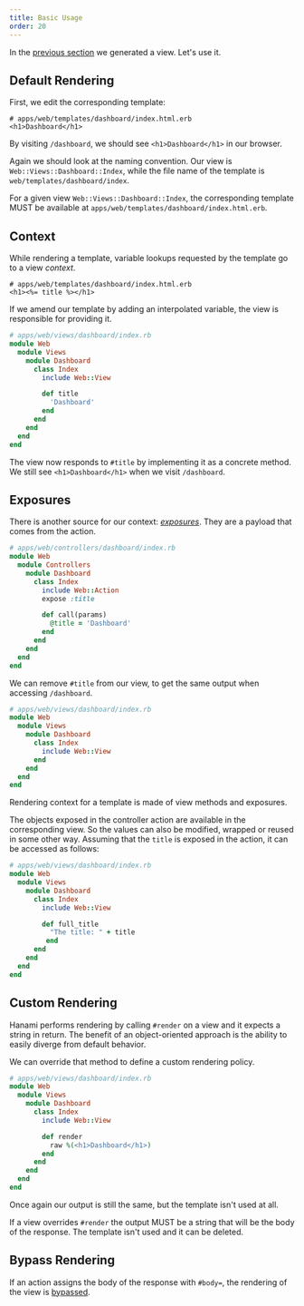 ```yaml
---
title: Basic Usage
order: 20
---
```


In the [previous section](/views/overview) we generated a view. Let's use it.

## Default Rendering

First, we edit the corresponding template:

```erb
# apps/web/templates/dashboard/index.html.erb
<h1>Dashboard</h1>
```

By visiting `/dashboard`, we should see `<h1>Dashboard</h1>` in our browser.

Again we should look at the naming convention.
Our view is `Web::Views::Dashboard::Index`, while the file name of the template is `web/templates/dashboard/index`.

<p class="convention">
  For a given view <code>Web::Views::Dashboard::Index</code>, the corresponding template MUST be available at <code>apps/web/templates/dashboard/index.html.erb</code>.
</p>

## Context

While rendering a template, variable lookups requested by the template go to a view _context_.

```erb
# apps/web/templates/dashboard/index.html.erb
<h1><%= title %></h1>
```

If we amend our template by adding an interpolated variable, the view is responsible for providing it.

```ruby
# apps/web/views/dashboard/index.rb
module Web
  module Views
    module Dashboard
      class Index
        include Web::View

        def title
          'Dashboard'
        end
      end
    end
  end
end
```

The view now responds to `#title` by implementing it as a concrete method.
We still see `<h1>Dashboard</h1>` when we visit `/dashboard`.

## Exposures

There is another source for our context: [_exposures_](/actions/exposures).
They are a payload that comes from the action.

```ruby
# apps/web/controllers/dashboard/index.rb
module Web
  module Controllers
    module Dashboard
      class Index
        include Web::Action
        expose :title

        def call(params)
          @title = 'Dashboard'
        end
      end
    end
  end
end
```

We can remove `#title` from our view, to get the same output when accessing `/dashboard`.

```ruby
# apps/web/views/dashboard/index.rb
module Web
  module Views
    module Dashboard
      class Index
        include Web::View
      end
    end
  end
end
```

<p class="notice">
Rendering context for a template is made of view methods and exposures.
</p>

The objects exposed in the controller action are available in the corresponding view. So the values 
can also be modified, wrapped or reused in some other way. Assuming that the `title` is exposed
in the action, it can be accessed as follows:

```ruby
# apps/web/views/dashboard/index.rb
module Web
  module Views
    module Dashboard
      class Index
        include Web::View

        def full_title
          "The title: " + title
         end
      end
    end
  end
end
```

## Custom Rendering

Hanami performs rendering by calling `#render` on a view and it expects a string in return.
The benefit of an object-oriented approach is the ability to easily diverge from default behavior.

We can override that method to define a custom rendering policy.

```ruby
# apps/web/views/dashboard/index.rb
module Web
  module Views
    module Dashboard
      class Index
        include Web::View

        def render
          raw %(<h1>Dashboard</h1>)
        end
      end
    end
  end
end
```

Once again our output is still the same, but the template isn't used at all.

<p class="convention">
If a view overrides <code>#render</code> the output MUST be a string that will be the body of the response.
The template isn't used and it can be deleted.
</p>

## Bypass Rendering

If an action assigns the body of the response with `#body=`, the rendering of the view is [bypassed](/actions/basic-usage#bypass-rendering).

